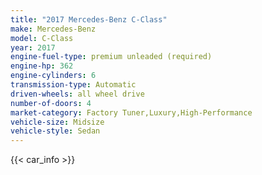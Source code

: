 ```yaml
---
title: "2017 Mercedes-Benz C-Class"
make: Mercedes-Benz
model: C-Class
year: 2017
engine-fuel-type: premium unleaded (required)
engine-hp: 362
engine-cylinders: 6
transmission-type: Automatic
driven-wheels: all wheel drive
number-of-doors: 4
market-category: Factory Tuner,Luxury,High-Performance
vehicle-size: Midsize
vehicle-style: Sedan
---
```


{{< car_info >}}
